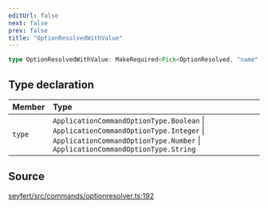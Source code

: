 ```yaml
---
editUrl: false
next: false
prev: false
title: "OptionResolvedWithValue"
---
```


```ts
type OptionResolvedWithValue: MakeRequired<Pick<OptionResolved, "name" | "value" | "focused">, "value"> & Object;
```

## Type declaration

| Member | Type |
| :------ | :------ |
| `type` | `ApplicationCommandOptionType.Boolean` \| `ApplicationCommandOptionType.Integer` \| `ApplicationCommandOptionType.Number` \| `ApplicationCommandOptionType.String` |

## Source

[seyfert/src/commands/optionresolver.ts:192](https://github.com/potoland/potocuit/blob/fe122a1/src/commands/optionresolver.ts#L192)
